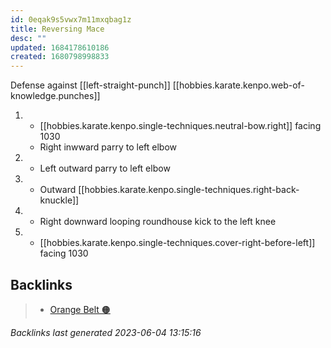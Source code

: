 ```yaml
---
id: 0eqak9s5vwx7m11mxqbag1z
title: Reversing Mace
desc: ""
updated: 1684178610186
created: 1680798998833
---
```


Defense against [[left-straight-punch]]
[[hobbies.karate.kenpo.web-of-knowledge.punches]]

1. - [[hobbies.karate.kenpo.single-techniques.neutral-bow.right]] facing 1030
   - Right inwward parry to left elbow
2. - Left outward parry to left elbow
3. - Outward [[hobbies.karate.kenpo.single-techniques.right-back-knuckle]]
4. - Right downward looping roundhouse kick to the left knee
5. - [[hobbies.karate.kenpo.single-techniques.cover-right-before-left]] facing 1030

## Backlinks

> - [Orange Belt 🟠](..\belts\orange.md)

_Backlinks last generated 2023-06-04 13:15:16_
